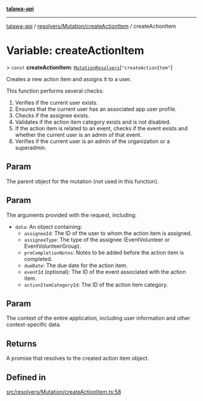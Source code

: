 [**talawa-api**](../../../../README.md)

***

[talawa-api](../../../../modules.md) / [resolvers/Mutation/createActionItem](../README.md) / createActionItem

# Variable: createActionItem

\> `const` **createActionItem**: [`MutationResolvers`](../../../../types/generatedGraphQLTypes/type-aliases/MutationResolvers.md)\[`"createActionItem"`\]

Creates a new action item and assigns it to a user.

This function performs several checks:

1. Verifies if the current user exists.
2. Ensures that the current user has an associated app user profile.
3. Checks if the assignee exists.
4. Validates if the action item category exists and is not disabled.
5. If the action item is related to an event, checks if the event exists and whether the current user is an admin of that event.
6. Verifies if the current user is an admin of the organization or a superadmin.

## Param

The parent object for the mutation (not used in this function).

## Param

The arguments provided with the request, including:
  - `data`: An object containing:
    - `assigneeId`: The ID of the user to whom the action item is assigned.
    - `assigneeType`: The type of the assignee (EventVolunteer or EventVolunteerGroup).
    - `preCompletionNotes`: Notes to be added before the action item is completed.
    - `dueDate`: The due date for the action item.
    - `eventId` (optional): The ID of the event associated with the action item.
    - `actionItemCategoryId`: The ID of the action item category.

## Param

The context of the entire application, including user information and other context-specific data.

## Returns

A promise that resolves to the created action item object.

## Defined in

[src/resolvers/Mutation/createActionItem.ts:58](https://github.com/PalisadoesFoundation/talawa-api/blob/4b5c74fd36bcfc2e36f3a06b67d517e865c188be/src/resolvers/Mutation/createActionItem.ts#L58)
